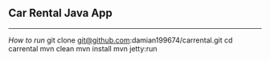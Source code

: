 ## Car Rental Java App

---
*How to run*
git clone git@github.com:damian199674/carrental.git
cd carrental
mvn clean
mvn install 
mvn jetty:run